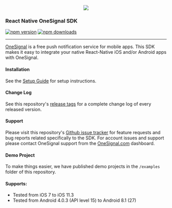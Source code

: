 <p align="center">
  <img src="https://onesignal.com/assets/common/logo_onesignal_color.png"/>
</p>

### React Native OneSignal SDK
[![npm version](https://img.shields.io/npm/v/react-native-onesignal.svg)](https://www.npmjs.com/package/react-native-onesignal) [![npm downloads](https://img.shields.io/npm/dm/react-native-onesignal.svg)](https://www.npmjs.com/package/react-native-onesignal)

---

[OneSignal](https://onesignal.com/) is a free push notification service for mobile apps. This SDK makes it easy to integrate your native React-Native iOS and/or Android apps with OneSignal.

#### Installation
See the [Setup Guide](https://documentation.onesignal.com/v5.0/docs/react-native-sdk-setup) for setup instructions.

#### Change Log
See this repository's [release tags](https://github.com/geektimecoil/react-native-onesignal/releases) for a complete change log of every released version.

#### Support
Please visit this repository's [Github issue tracker](https://github.com/geektimecoil/react-native-onesignal/issues) for feature requests and bug reports related specifically to the SDK.
For account issues and support please contact OneSignal support from the [OneSignal.com](https://onesignal.com) dashboard.

#### Demo Project
To make things easier, we have published demo projects in the `/examples` folder of this repository.

#### Supports: 
* Tested from iOS 7 to iOS 11.3
* Tested from Android 4.0.3 (API level 15) to Android 8.1 (27)